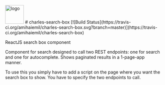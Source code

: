 <img alt="logo" src="http://www.amihaiemil.com/images/logo_mic_js.PNG" width="60" height="60"/>
# charles-search-box
[![Build Status](https://travis-ci.org/amihaiemil/charles-search-box.svg?branch=master)](https://travis-ci.org/amihaiemil/charles-search-box)

ReactJS search box component

Component for search designed to call two REST endpoints: one for search and one for autocomplete.
Shows paginated results in a 1-page-app manner.

To use this you simply have to add a script on the page where you want the search box to show. You have to specify the two endpoints to call.
